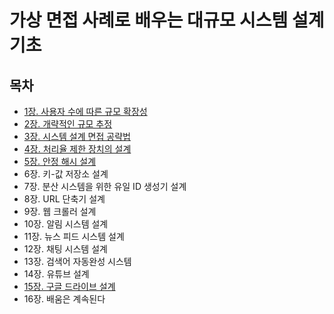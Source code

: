 # 가상 면접 사례로 배우는 대규모 시스템 설계 기초

## 목차
- [1장. 사용자 수에 따른 규모 확장성](./contents/chapter01.md)
- [2장. 개략적인 규모 추정](./contents/chapter02.md)
- [3장. 시스템 설계 면접 공략법](./contents/chapter03.md)
- [4장. 처리율 제한 장치의 설계](./contents/chapter04.md)
- [5장. 안정 해시 설계](./contents/chapter05.md)
- 6장. 키-값 저장소 설계
- 7장. 분산 시스템을 위한 유일 ID 생성기 설계
- 8장. URL 단축기 설계
- 9장. 웹 크롤러 설계
- 10장. 알림 시스템 설계
- 11장. 뉴스 피드 시스템 설계
- 12장. 채팅 시스템 설계
- 13장. 검색어 자동완성 시스템
- 14장. 유튜브 설계
- [15장. 구글 드라이브 설계](./contents/chapter15.md)
- 16장. 배움은 계속된다